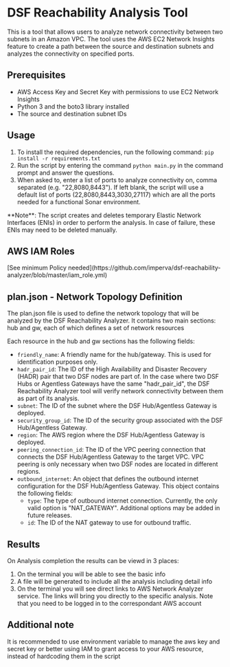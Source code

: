 <div class="markdown prose w-full break-words dark:prose-invert light">
   <h1>DSF Reachability Analysis Tool</h1>
   <p>This is a tool that allows users to analyze network connectivity between two subnets in an Amazon VPC. The tool uses the AWS EC2 Network Insights feature to create a path between the source and destination subnets and analyzes the connectivity on specified ports.</p>
   <h2>Prerequisites</h2>
   <ul>
      <li>AWS Access Key and Secret Key with permissions to use EC2 Network Insights</li>
      <li>Python 3 and the boto3 library installed</li>
      <li>The source and destination subnet IDs</li>
   </ul>
   <h2>Usage</h2>
   <ol>
      <li>To install the required dependencies, run the following command: <code>pip install -r requirements.txt</code></li>
      <li>Run the script by entering the command <code>python main.py</code> in the command prompt and answer the questions.</li>
      <li>When asked to, enter a list of ports to analyze connectivity on, comma separated (e.g. "22,8080,8443"). If left blank, the script will use a default list of ports (22,8080,8443,3030,27117) which are all the ports needed for a functional Sonar environment.</li>
   </ol>
   <p>
         **Note**: The script creates and deletes temporary Elastic Network Interfaces (ENIs) in order to perform the analysis. In case of failure, these ENIs may need to be deleted manually.
   </p>
    <h2>AWS IAM Roles</h2>
    <p>
    [See minimum Policy needed](https://github.com/imperva/dsf-reachability-analyzer/blob/master/iam_role.yml)
    </p>
    <h2>plan.json - Network Topology Definition</h2>
    <p>The plan.json file is used to define the network topology that will be analyzed by the DSF Reachability Analyzer. It contains two main sections: hub and gw, each of which defines a set of network resources
    </p>
    <p>
      Each resource in the hub and gw sections has the following fields:
    </p>
    <ul>
      <li><code>friendly_name</code>: A friendly name for the hub/gateway. This is used for identification purposes only.</li>
      <li><code>hadr_pair_id</code>: The ID of the High Availability and Disaster Recovery (HADR) pair that two DSF nodes are part of. In the case where two DSF Hubs or Agentless Gateways have the same "hadr_pair_id", the DSF Reachability Analyzer tool will verify network connectivity between them as part of its analysis.</li>
      <li><code>subnet</code>: The ID of the subnet where the DSF Hub/Agentless Gateway is deployed.</li>
      <li><code>security_group_id</code>: The ID of the security group associated with the DSF Hub/Agentless Gateway.</li>
      <li><code>region</code>: The AWS region where the DSF Hub/Agentless Gateway is deployed.</li>
      <li><code>peering_connection_id</code>: The ID of the VPC peering connection that connects the DSF Hub/Agentless Gateway to the target VPC. VPC peering is only necessary when two DSF nodes are located in different regions.</li>
      <li><code>outbound_internet</code>: An object that defines the outbound internet configuration for the DSF Hub/Agentless Gateway. This object contains the following fields:
          <ul>
            <li><code>type</code>: The type of outbound internet connection. Currently, the only valid option is "NAT_GATEWAY". Additional options may be added in future releases.</li>
            <li><code>id</code>: The ID of the NAT gateway to use for outbound traffic.</li>
          </ul>
      </li>
    </ul>
    <h2>Results</h2>
   <p>On Analysis completion the results can be viewd in 3 places:
   <ol>
      <li>On the terminal you will be able to see the basic info</li>
       <li>A file will be generated to include all the analysis including detail info</li>
       <li>On the terminal you will see direct links to AWS Network Analyzer service. The links will bring you directly to the specific analysis. Note that you need to be logged in to the correspondant AWS account</li>
   </ol>
   </p>
   <h2>Additional note</h2>
   <p>It is recommended to use environment variable to manage the aws key and secret key or better using IAM to grant access to your AWS resource, instead of hardcoding them in the script</p>
</div>
